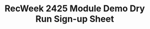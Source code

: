 ---
title: RecWeek 2425 Module Demo Dry Run Sign-up Sheet
redirect_to: https://docs.google.com/spreadsheets/d/1Y-2s_9xceYXQi6YCJSGQ_tz9VvHy3L2stoMlWKj-i2I/edit?gid=2043403814#gid=2043403814
redirect_from: 
  - /RAP2024-ModDemoDryRun
  - /rap2024-moddemodryrun
---